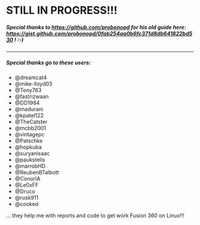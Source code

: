 # STILL IN PROGRESS!!!

##### Special thanks to https://github.com/probonopd for his old guide here: https://gist.github.com/probonopd/0fab254aa0b6fc371d8db641822bd530 ! :-)

---

##### Special thanks go to these users:

- @dreamcat4
- @mike-lloyd03
- @Tony763
- @fastrizwaan
- @DD1984
- @madurani
- @kpatel122
- @TheCatster
- @mcbb2001
- @vintagepc
- @Patschke
- @hopkuba
- @suryanisaac
- @paukstelis
- @marrobHD
- @ReubenBTalbott
- @ConorIA
- @Le0xFF
- @Druco
- @rusk911
- @cooked

... they help me with reports and code to get work Fusion 360 on Linux!!!
